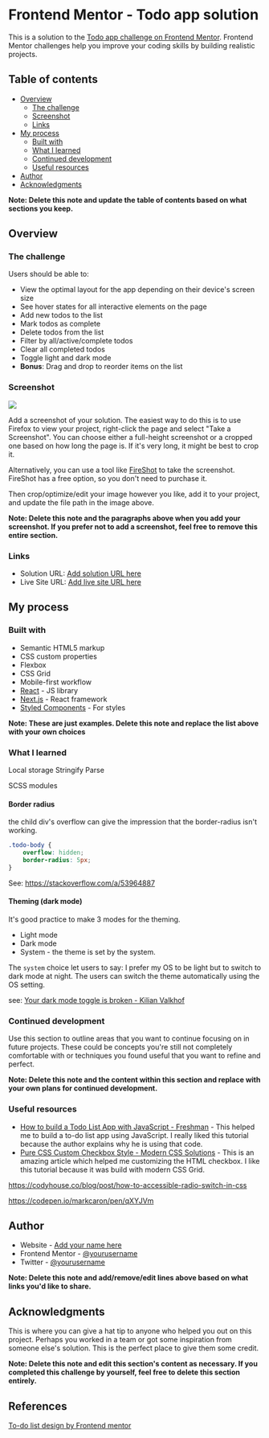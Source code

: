 # Frontend Mentor - Todo app solution

This is a solution to the [Todo app challenge on Frontend Mentor](https://www.frontendmentor.io/challenges/todo-app-Su1_KokOW). Frontend Mentor challenges help you improve your coding skills by building realistic projects.

## Table of contents

- [Overview](#overview)
  - [The challenge](#the-challenge)
  - [Screenshot](#screenshot)
  - [Links](#links)
- [My process](#my-process)
  - [Built with](#built-with)
  - [What I learned](#what-i-learned)
  - [Continued development](#continued-development)
  - [Useful resources](#useful-resources)
- [Author](#author)
- [Acknowledgments](#acknowledgments)

**Note: Delete this note and update the table of contents based on what sections you keep.**

## Overview

### The challenge

Users should be able to:

- View the optimal layout for the app depending on their device's screen size
- See hover states for all interactive elements on the page
- Add new todos to the list
- Mark todos as complete
- Delete todos from the list
- Filter by all/active/complete todos
- Clear all completed todos
- Toggle light and dark mode
- **Bonus**: Drag and drop to reorder items on the list

### Screenshot

![](./screenshot.jpg)

Add a screenshot of your solution. The easiest way to do this is to use Firefox to view your project, right-click the page and select "Take a Screenshot". You can choose either a full-height screenshot or a cropped one based on how long the page is. If it's very long, it might be best to crop it.

Alternatively, you can use a tool like [FireShot](https://getfireshot.com/) to take the screenshot. FireShot has a free option, so you don't need to purchase it.

Then crop/optimize/edit your image however you like, add it to your project, and update the file path in the image above.

**Note: Delete this note and the paragraphs above when you add your screenshot. If you prefer not to add a screenshot, feel free to remove this entire section.**

### Links

- Solution URL: [Add solution URL here](https://your-solution-url.com)
- Live Site URL: [Add live site URL here](https://your-live-site-url.com)

## My process

### Built with

- Semantic HTML5 markup
- CSS custom properties
- Flexbox
- CSS Grid
- Mobile-first workflow
- [React](https://reactjs.org/) - JS library
- [Next.js](https://nextjs.org/) - React framework
- [Styled Components](https://styled-components.com/) - For styles

**Note: These are just examples. Delete this note and replace the list above with your own choices**

### What I learned

Local storage
Stringify
Parse

SCSS modules

#### Border radius

the child div's overflow can give the impression that the border-radius isn't working.

```css
.todo-body {
	overflow: hidden;
	border-radius: 5px;
}
```

See: https://stackoverflow.com/a/53964887

#### Theming (dark mode)

It's good practice to make 3 modes for the theming.

- Light mode
- Dark mode
- System - the theme is set by the system.

The `system` choice let users to say: I prefer my OS to be light but to switch to dark mode at night.
The users can switch the theme automatically using the OS setting.

see: [Your dark mode toggle is broken - Kilian Valkhof](https://kilianvalkhof.com/2020/design/your-dark-mode-toggle-is-broken/)

### Continued development

Use this section to outline areas that you want to continue focusing on in future projects. These could be concepts you're still not completely comfortable with or techniques you found useful that you want to refine and perfect.

**Note: Delete this note and the content within this section and replace with your own plans for continued development.**

### Useful resources

- [How to build a Todo List App with JavaScript - Freshman](https://freshman.tech/todo-list/) - This helped me to build a to-do list app using JavaScript. I really liked this tutorial because the author explains why he is using that code.
- [Pure CSS Custom Checkbox Style - Modern CSS Solutions](https://moderncss.dev/pure-css-custom-checkbox-style/) - This is an amazing article which helped me customizing the HTML checkbox. I like this tutorial because it was build with modern CSS Grid.

https://codyhouse.co/blog/post/how-to-accessible-radio-switch-in-css

https://codepen.io/markcaron/pen/qXYJVm

## Author

- Website - [Add your name here](https://www.your-site.com)
- Frontend Mentor - [@yourusername](https://www.frontendmentor.io/profile/yourusername)
- Twitter - [@yourusername](https://www.twitter.com/yourusername)

**Note: Delete this note and add/remove/edit lines above based on what links you'd like to share.**

## Acknowledgments

This is where you can give a hat tip to anyone who helped you out on this project. Perhaps you worked in a team or got some inspiration from someone else's solution. This is the perfect place to give them some credit.

**Note: Delete this note and edit this section's content as necessary. If you completed this challenge by yourself, feel free to delete this section entirely.**

## References

[To-do list design by Frontend mentor](https://www.frontendmentor.io/challenges/todo-app-Su1_KokOW)

```

```
